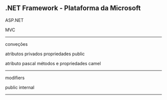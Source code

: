.NET Framework - Plataforma da Microsoft
--------------

ASP.NET

MVC


-----------------
conveções

atributos privados
propriedades public

atributo pascal
métodos e propriedades camel

-----------------

modifiers

public 
internal

-----------------